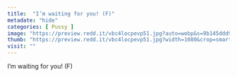 ```yaml
---
title:  "I’m waiting for you! (F)"
metadate: "hide"
categories: [ Pussy ]
image: "https://preview.redd.it/vbc4locpevp51.jpg?auto=webp&s=9b145ddd98895ee7f3bf5dcaa74c04d786d73798"
thumb: "https://preview.redd.it/vbc4locpevp51.jpg?width=1080&crop=smart&auto=webp&s=7ae02866b7acfc797c54f0f8b15c8fb252607b24"
visit: ""
---
```

I’m waiting for you! (F)
